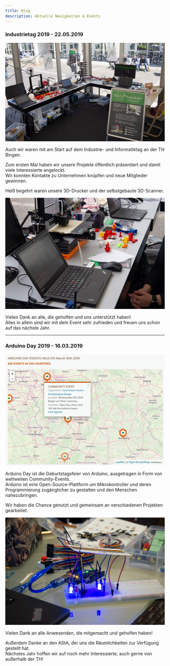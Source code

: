 ```yaml
---
title: Blog
description: Aktuelle Neuigkeiten & Events
---
```


### Industrietag 2019 - 22.05.2019

![Industrietag 2019 Stand /bin/hacken Überblick](/images/industrietag2019/0.jpg)

Auch wir waren mit am Start auf dem Industrie- und Informatiktag an der TH Bingen.  

Zum ersten Mal haben wir unsere Projekte öffentlich präsentiert und damit viele Interessierte angelockt.  
Wir konnten Kontakte zu Unternehmen knüpfen und neue Mitglieder gewinnen.  

Heiß begehrt waren unsere 3D-Drucker und der selbstgebaute 3D-Scanner.  

![Industrietag 2019 Stand /bin/hacken Laptop](/images/industrietag2019/1.jpg)

Vielen Dank an alle, die geholfen und uns unterstützt haben!  
Alles in allem sind wir mit dem Event sehr zufrieden und freuen uns schon auf das nächste Jahr.  

---

### Arduino Day 2019 - 16.03.2019

![Arduino Day 2019 Karte](/images/arduinoday2019/arduinod19_map.jpg)  

Arduino Day ist die Geburtstagsfeier von Arduino, ausgetragen in Form von weltweiten Community-Events.  
Arduino ist eine Open-Source-Plattform um Mikrokontroller und deren Programmierung zugänglicher zu gestalten und den Menschen nahezubringen.  

Wir haben die Chance genutzt und gemeinsam an verschiedenen Projekten gearbeitet.  

![LEDs](/images/arduinoday2019/3.jpg)  

Vielen Dank an alle Anwesenden, die mitgemacht und geholfen haben!  

Außerdem Danke an den AStA, der uns die Räumlichkeiten zur Verfügung gestellt hat.  
Nächstes Jahr hoffen wir auf noch mehr Interessierte, auch gerne von außerhalb der TH!  
